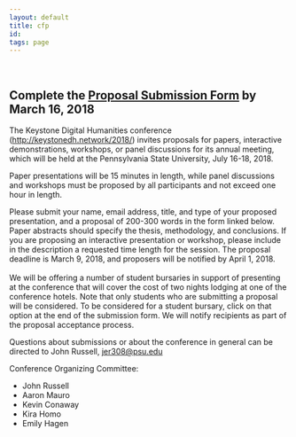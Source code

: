 ```yaml
---
layout: default
title: cfp
id:
tags: page
---
```


<br/>

## Complete the [Proposal Submission Form](https://survey.az1.qualtrics.com/jfe/form/SV_egMH4JJ5NMXuDDn) by __March 16, 2018__ ##

The Keystone Digital Humanities conference (http://keystonedh.network/2018/) invites proposals for papers, interactive demonstrations, workshops, or panel discussions for its annual meeting, which will be held at the Pennsylvania State University, July 16-18, 2018. 
<br/>

Paper presentations will be 15 minutes in length, while panel discussions and workshops must be proposed by all participants and not exceed one hour in length. 
<br/>

Please submit your name, email address, title, and type of your proposed presentation, and a proposal of 200-300 words in the form linked below. Paper abstracts should specify the thesis, methodology, and conclusions. If you are proposing an interactive presentation or workshop, please include in the description a requested time length for the session. The proposal deadline is March 9, 2018, and proposers will be notified by April 1, 2018.  
<br/>
We will be offering a number of student bursaries in support of presenting at the conference that will cover the cost of two nights lodging at one of the conference hotels. Note that only students who are submitting a proposal will be considered. To be considered for a student bursary, click on that option at the end of the submission form. We will notify recipients as part of the proposal acceptance process. 
<br/>

Questions about submissions or about the conference in general can be directed to John Russell, jer308@psu.edu 
<br/>
 
Conference Organizing Committee:
- John Russell 
- Aaron Mauro 
- Kevin Conaway 
- Kira Homo 
- Emily Hagen
